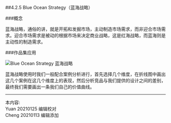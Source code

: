 
##4.2.5 Blue Ocean Strategy（蓝海战略）

###概念

蓝海战略，通俗的讲，就是开拓和发掘市场，主动制造市场需求，而非迎合市场需求。迎合市场需求是被动的根据市场来决定商业战略，这是红海战略，而蓝海则是主动性的制造需求。


###作品集应用

![ Blue Ocean Strategy 蓝海战略 ](http://kitpic.makebi.net/2021/social_09.jpg)

蓝海战略使用时我们一般配合案例分析进行，首先选择几个维度，在折线图中画出这几个案例在这几个维度上的表现，然后分析竞品与我们提供的设计之间的差别，最终我们需要画出一条我们自己的价值曲线。


---
本内容:    
Yuan 20210125 编辑校对  
Cheng 20210113 编辑添加
